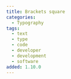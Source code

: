 ```yaml
---
title: Brackets square
categories:
  - Typography
tags:
  - text
  - type
  - code
  - developer
  - development
  - software
added: 1.10.0
---
```

